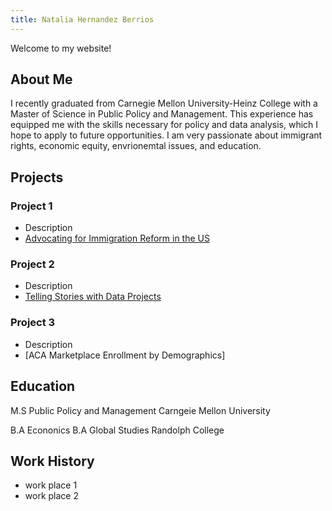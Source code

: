 ```yaml
---
title: Natalia Hernandez Berrios
---
```


Welcome to my website!

## About Me

I recently graduated from Carnegie Mellon University-Heinz College with a Master of Science in Public Policy and Management. This experience has equipped me with the skills necessary for policy and data analysis, which I hope to apply to future opportunities. I am very passionate about immigrant rights, economic equity, envrionemtal issues, and education. 

## Projects
### Project 1
- Description
- [Advocating for Immigration Reform in the US](https://carnegiemellon.shorthandstories.com/undocumented-realities-advocating-for-immigration-reform-in-the-u-s/index.html)

### Project 2
- Description
- [Telling Stories with Data Projects](https://nataliah24.github.io/Hernandez-Berrios-Portfolio/)

  
### Project 3
- Description
- [ACA Marketplace Enrollment by Demographics]
  
## Education
M.S Public Policy and Management
Carngeie Mellon University

B.A Econonics
B.A Global Studies
Randolph College

## Work History
- work place 1
- work place 2
